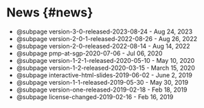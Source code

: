 # News {#news}

- @subpage version-3-0-released-2023-08-24 - Aug 24, 2023
- @subpage version-2-0-1-released-2022-08-26 - Aug 26, 2022
- @subpage version-2-0-released-2022-08-14 - Aug 14, 2022
- @subpage pmp-at-sgp-2020-07-06 - Jul 06, 2020
- @subpage version-1-2-1-released-2020-05-10 - May 10, 2020
- @subpage version-1-2-released-2020-03-15 - March 15, 2020
- @subpage interactive-html-slides-2019-06-02 - June 2, 2019
- @subpage version-1-1-released-2019-05-30 - May 30, 2019
- @subpage version-one-released-2019-02-18 - Feb 18, 2019
- @subpage license-changed-2019-02-16 - Feb 16, 2019
